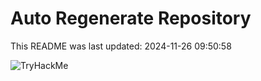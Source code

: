 # Auto Regenerate Repository

This README was last updated: 2024-11-26 09:50:58

 ![TryHackMe](https://tryhackme.com/badge/533634)
